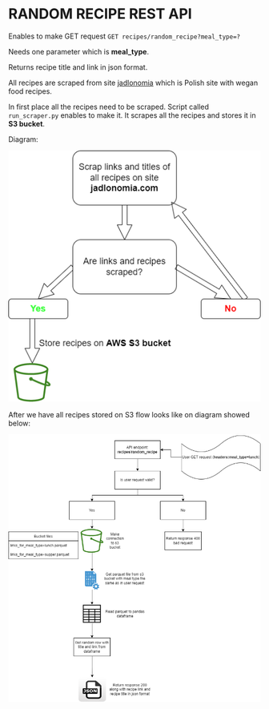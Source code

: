 # RANDOM RECIPE REST API

Enables to make GET request
`GET recipes/random_recipe?meal_type=?`

Needs one parameter which is **meal_type**.

Returns recipe title and link in json format.

All recipes are scraped from site [jadlonomia](https://www.jadlonomia.com/ "jadlonomia") which is Polish site with wegan food recipes.

In first place all the recipes need to be scraped. Script called `run_scraper.py` enables to make it. It scrapes all the recipes and stores it in **S3 bucket**.


Diagram:


![Image](https://github.com/Cloudy17g35/random-recipes-REST-API/blob/main/diagrams/Scraper_diagram.drawio.png)



After we have all recipes stored on S3 flow looks like on diagram showed below:

![Image](https://github.com/Cloudy17g35/random-recipes-REST-API/blob/main/diagrams/APIdiagram.drawio.png)


